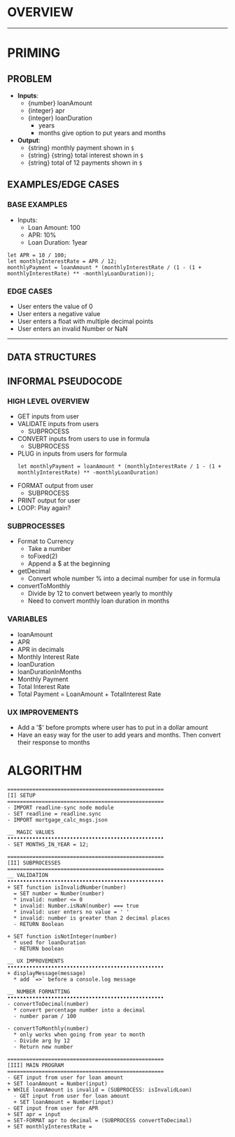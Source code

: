 # OVERVIEW

---
# PRIMING
## PROBLEM
- **Inputs**: 
  - {number} loanAmount
  - {integer} apr
  - {integer} loanDuration
      - years 
      - months 
  give option to put years and months
- **Output**: 
  - {string} monthly payment shown in `$` 
  - {string} {string} total
  interest shown in `$`
  - {string} total of 12 payments shown in `$`

## EXAMPLES/EDGE CASES
### BASE EXAMPLES
- Inputs:
  - Loan Amount: 100
  - APR: 10%
  - Loan Duration: 1year
```
let APR = 10 / 100;
let monthlyInterestRate = APR / 12; 
monthlyPayment = loanAmount * (monthlyInterestRate / (1 - (1 + monthlyInterestRate) ** -monthlyLoanDuration));
```
### EDGE CASES
- User enters the value of 0
- User enters a negative value
- User enters a float with multiple decimal points
- User enters an invalid Number or NaN
--- 
## DATA STRUCTURES
## INFORMAL PSEUDOCODE
### HIGH LEVEL OVERVIEW
- GET inputs from user
- VALIDATE inputs from users
  - SUBPROCESS
- CONVERT inputs from users to use in formula
  - SUBPROCESS
- PLUG in inputs from users for formula
  ```
  let monthlyPayment = loanAmount * (monthlyInterestRate / 1 - (1 + monthlyInterestRate) ** -monthlyLoanDuration)
  ```
- FORMAT output from user
  - SUBPROCESS
- PRINT output for user 
- LOOP: Play again?

### SUBPROCESSES
- Format to Currency
  - Take a number
  - toFixed(2)
  - Append a $ at the beginning
- getDecimal
  - Convert whole number % into a decimal number for use in formula
- convertToMonthly
  - Divide by 12 to convert between yearly to monthly
  - Need to convert monthly loan duration in months

### VARIABLES
- loanAmount 
- APR
- APR in decimals
- Monthly Interest Rate
- loanDuration
- loanDurationInMonths
- Monthly Payment
- Total Interest Rate
- Total Payment = LoanAmount + TotalInterest Rate

### UX IMPROVEMENTS
- Add a '$' before prompts where user has to put in a dollar amount
- Have an easy way for the user to add years and months. Then convert their
  response to months

# ALGORITHM
```
==================================================
[I] SETUP
==================================================
- IMPORT readline-sync node module 
- SET readline = readline.sync
- IMPORT mortgage_calc_msgs.json

__ MAGIC VALUES
••••••••••••••••••••••••••••••••••••••••••••••••••
- SET MONTHS_IN_YEAR = 12;

==================================================
[II] SUBPROCESSES
==================================================
__ VALIDATION
••••••••••••••••••••••••••••••••••••••••••••••••••
+ SET function isInvalidNumber(number)
  = SET number = Number(number)
  * invalid: number <= 0
  * invalid: Number.isNaN(number) === true
  * invalid: user enters no value = ' '
  * invalid: number is greater than 2 decimal places
  - RETURN Boolean

+ SET function isNotInteger(number)
  * used for loanDuration
  - RETURN boolean

__ UX IMPROVEMENTS
••••••••••••••••••••••••••••••••••••••••••••••••••
+ displayMessage(message)
  * add `=>` before a console.log message

__ NUMBER FORMATTING
••••••••••••••••••••••••••••••••••••••••••••••••••
- convertToDecimal(number)
  * convert percentage number into a decimal
  - number param / 100

- convertToMonthly(number)
  * only works when going from year to month
  - Divide arg by 12
  - Return new number

==================================================
[III] MAIN PROGRAM
==================================================
- GET input from user for loan amount
+ SET loanAmount = Number(input)
+ WHILE loanAmount is invalid = (SUBPROCESS: isInvalidLoan)
  - GET input from user for loan amount 
  + SET loanAmount = Number(input)
- GET input from user for APR
+ SET apr = input 
= SET-FORMAT apr to decimal = (SUBPROCESS convertToDecimal)
+ SET monthlyInterestRate = 

```
